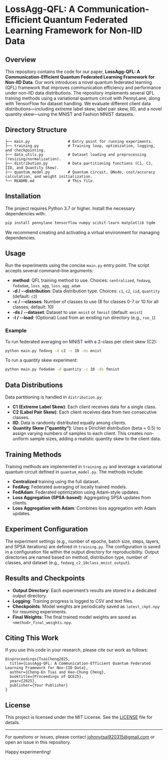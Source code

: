# LossAgg-QFL: A Communication-Efficient Quantum Federated Learning Framework for Non-IID Data


## Overview

This repository contains the code for our paper, **LossAgg-QFL: A Communication-Efficient Quantum Federated Learning Framework for Non-IID Data**. Our work introduces a novel quantum federated learning (QFL) framework that improves communication efficiency and performance under non-IID data distributions. The repository implements several QFL training methods using a variational quantum circuit with PennyLane, along with TensorFlow for dataset handling. We evaluate different client data distributions—including extreme label skew, label pair skew, IID, and a novel quantity skew—using the MNIST and Fashion MNIST datasets.

## Directory Structure

```
├── main.py                 # Entry point for running experiments.
├── training.py             # Training loop, optimization, logging, and checkpointing.
├── data_utils.py           # Dataset loading and preprocessing (resizing/normalization).
├── distribution.py         # Data partitioning functions (C1, C2, IID, and Quantity Skew).
├── quantum_model.py        # Quantum circuit, QNode, cost/accuracy calculation, and weight initialization.
└── README.md               # This file.
```

## Installation

The project requires Python 3.7 or higher. Install the necessary dependencies with:

```bash
pip install pennylane tensorflow numpy scikit-learn matplotlib tqdm
```

We recommend creating and activating a virtual environment for managing dependencies.

## Usage

Run the experiments using the concise `main.py` entry point. The script accepts several command-line arguments:

- **method**: QFL training method to use. Choices: `centralized`, `fedavg`, `fedadam`, `loss_agg`, `loss_agg_adam`
- **-d / --distribution**: Data distribution type. Choices: `c1`, `c2`, `iid`, `quantity` (default: `c2`)
- **-c / --classes**: Number of classes to use (8 for classes 0-7 or 10 for all classes; default: 10)
- **-ds / --dataset**: Dataset to use: `mnist` or `fmnist` (default: `mnist`)
- **-l / --load**: (Optional) Load from an existing run directory (e.g., `run_1`)

### Example

To run federated averaging on MNIST with a 2-class per client skew (C2):

```bash
python main.py fedavg -d c2 -c 10 -ds mnist
```

To run a quantity skew experiment:

```bash
python main.py fedadam -d quantity -c 10 -ds fmnist
```

## Data Distributions

Data partitioning is handled in `distribution.py`:

- **C1 (Extreme Label Skew)**: Each client receives data for a single class.
- **C2 (Label Pair Skew)**: Each client receives data from two consecutive classes.
- **IID**: Data is randomly distributed equally among clients.
- **Quantity Skew ("quantity")**: Uses a Dirichlet distribution (beta = 0.5) to assign varying numbers of samples to each client. This creates non-uniform sample sizes, adding a realistic quantity skew to the client data.

## Training Methods

Training methods are implemented in `training.py` and leverage a variational quantum circuit defined in `quantum_model.py`. The methods include:
- **Centralized** training using the full dataset.
- **FedAvg**: Federated averaging of locally trained models.
- **FedAdam**: Federated optimization using Adam-style updates.
- **Loss Aggregation (SPSA-based)**: Aggregating SPSA updates from clients.
- **Loss Aggregation with Adam**: Combines loss aggregation with Adam updates.

## Experiment Configuration

The experiment settings (e.g., number of epochs, batch size, steps, layers, and SPSA iterations) are defined in `training.py`. The configuration is saved in a configuration file within the output directory for reproducibility. Output directories are named based on method, distribution type, number of classes, and dataset (e.g., `fedavg_c2_10class_mnist_output`).

## Results and Checkpoints

- **Output Directory**: Each experiment’s results are stored in a dedicated output directory.
- **Logging**: Training progress is logged to CSV and text files.
- **Checkpoints**: Model weights are periodically saved as `latest_ckpt.npy` for resuming experiments.
- **Final Weights**: The final trained model weights are saved as `<method>_final_weights.npy`.

## Citing This Work

If you use this code in your research, please cite our work as follows:

```
@inproceedings{TsaiCheng2025,
  title={LossAgg-QFL: A Communication-Efficient Quantum Federated Learning Framework for Non-IID Data},
  author={Cheng-En Tsai and Hao-Chung Cheng},
  booktitle={Proceedings of QCE25},
  year={2025},
  publisher={Your Publisher}
}
```

## License

This project is licensed under the MIT License. See the [LICENSE](LICENSE) file for details.

---

For questions or issues, please contact johnnytsai920315@gmail.com or open an issue in this repository.

Happy experimenting!